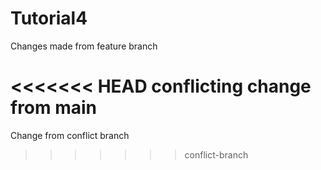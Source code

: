 # Tutorial4
Changes made from feature branch

<<<<<<< HEAD
conflicting change from main
=======
Change from conflict branch
>>>>>>> conflict-branch
